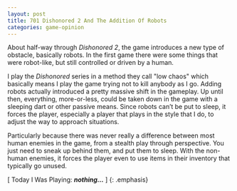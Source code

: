 ```yaml
---
layout: post
title: 701 Dishonored 2 And The Addition Of Robots
categories: game-opinion
---
```

About half-way through *Dishonored 2*, the game introduces a new type of obstacle, basically robots.  In the first game there were some things that were robot-like, but still controlled or driven by a human.

I play the *Dishonored* series in a method they call "low chaos" which basically means I play the game trying not to kill anybody as I go.  Adding robots actually introduced a pretty massive shift in the gameplay.  Up until then, everything, more-or-less, could be taken down in the game with a sleeping dart or other passive means.  Since robots can’t be put to sleep, it forces the player, especially a player that plays in the style that I do, to adjust the way to approach situations.

Particularly because there was never really a difference between most human enemies in the game, from a stealth play through perspective.  You just need to sneak up behind them, and put them to sleep.  With the non-human enemies, it forces the player even to use items in their inventory that typically go unused.

[ Today I Was Playing: ***nothing...*** ]
{: .emphasis}